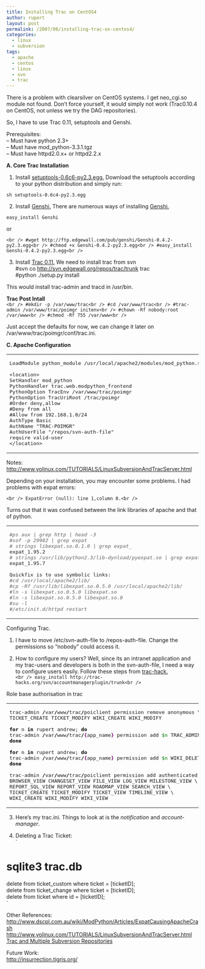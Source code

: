 ```yaml
---
title: Installing Trac on CentOS4
author: rupert
layout: post
permalink: /2007/06/installing-trac-on-centos4/
categories:
  - linux
  - subversion
tags:
  - apache
  - centos
  - linux
  - svn
  - trac
---
```

There is a problem with clearsilver on CentOS systems. I get neo_cgi.so module not found. Don&#8217;t force yourself, it would simply not work (Trac0.10.4 on CentOS, not unless we try the DAG repositories).

So, I have to use Trac 0.11, setuptools and Genshi.

Prerequisites:  
&#8211; Must have python 2.3+  
&#8211; Must have mod_python-3.3.1.tgz  
&#8211; Must have httpd2.0.x+ or httpd2.2.x

**A. Core Trac Installation**

1. Install [setuptools-0.6c6-py2.3.egg.][1] Download the setuptools according to your python distribution and simply run:

`sh setuptools-0.6c4-py2.3.egg`

2. Install [Genshi.][2] There are numerous ways of installing [Genshi.][3]

`easy_install Genshi`

or

`<br />
#wget http://ftp.edgewall.com/pub/genshi/Genshi-0.4.2-py2.3.egg<br />
#chmod +x Genshi-0.4.2-py2.3.egg<br />
#easy_install Genshi-0.4.2-py2.3.egg<br />
`

3. Install [Trac 0.11.][4] We need to install trac from svn  
#svn co http://svn.edgewall.org/repos/trac/trunk trac  
#python ./setup.py install

This would install trac-admin and tracd in /usr/bin.

**Trac Post Intall**  
`<br />
#mkdir -p /var/www/trac<br />
#cd /var/www/trac<br />
#trac-admin /var/www/trac/poimgr initenv<br />
#chown -Rf nobody:root /var/www<br />
#chmod -Rf 755 /var/www<br />
`

Just accept the defaults for now, we can change it later on /var/www/trac/poimgr/conf/trac.ini.

**C. Apache Configuration**

<div class="wp_syntax">
  <table>
    <tr>
      <td class="code">
        <pre class="conf" style="font-family:monospace;">LoadModule python_module /usr/local/apache2/modules/mod_python.so
&nbsp;
&lt;location&gt;
SetHandler mod_python
PythonHandler trac.web.modpython_frontend
PythonOption TracEnv /var/www/trac/poimgr
PythonOption TracUriRoot /trac/poimgr
#Order deny,allow
#Deny from all
#Allow from 192.168.1.0/24
AuthType Basic
AuthName "TRAC-POIMGR"
AuthUserFile "/repos/svn-auth-file"
require valid-user
&lt;/location&gt;</pre>
      </td>
    </tr>
  </table>
</div>

Notes:  
<http://www.yolinux.com/TUTORIALS/LinuxSubversionAndTracServer.html>

Depending on your installation, you may encounter some problems. I had problems with expat errors:

`<br />
ExpatError (null): line 1,column 0.<br />
`

Turns out that it was confused between the link libraries of apache and that of python.

<div class="wp_syntax">
  <table>
    <tr>
      <td class="code">
        <pre class="bash" style="font-family:monospace;"><span style="color: #666666; font-style: italic;">#ps aux | grep http | head -3</span>
<span style="color: #666666; font-style: italic;">#sof -p 29982 | grep expat</span>
<span style="color: #666666; font-style: italic;"># strings libexpat.so.0.1.0 | grep expat_</span>
expat_1.95.2
<span style="color: #666666; font-style: italic;"># strings /usr/lib/python2.3/lib-dynload/pyexpat.so | grep expat_</span>
expat_1.95.7
&nbsp;
Quickfix is to use symbolic links:
<span style="color: #666666; font-style: italic;">#cd /usr/local/apache2/lib/</span>
<span style="color: #666666; font-style: italic;">#cp -Rf /usr/lib/libexpat.so.0.5.0 /usr/local/apache2/lib/</span>
<span style="color: #666666; font-style: italic;">#ln -s libexpat.so.0.5.0 libexpat.so</span>
<span style="color: #666666; font-style: italic;">#ln -s libexpat.so.0.5.0 libexpat.so.0</span>
<span style="color: #666666; font-style: italic;">#su -l</span>
<span style="color: #666666; font-style: italic;">#/etc/init.d/httpd restart</span></pre>
      </td>
    </tr>
  </table>
</div>

Configuring Trac.  
1. I have to move /etc/svn-auth-file to /repos-auth-file. Change the permissions so &#8220;nobody&#8221; could access it.

2. How to configure my users? Well, since its an intranet application and my trac-users and developers is both in the svn-auth-file, I need a way to configure users easily. Follow these steps from [trac-hack.][5]  
`<br />
easy_install http://trac-hacks.org/svn/accountmanagerplugin/trunk<br />
`

Role base authorisation in trac

<div class="wp_syntax">
  <table>
    <tr>
      <td class="code">
        <pre class="bash" style="font-family:monospace;">trac-admin <span style="color: #000000; font-weight: bold;">/</span>var<span style="color: #000000; font-weight: bold;">/</span>www<span style="color: #000000; font-weight: bold;">/</span>trac<span style="color: #000000; font-weight: bold;">/</span>poiclient permission remove anonymous \
TICKET_CREATE TICKET_MODIFY WIKI_CREATE WIKI_MODIFY
&nbsp;
<span style="color: #000000; font-weight: bold;">for</span> n <span style="color: #000000; font-weight: bold;">in</span> rupert andrew; <span style="color: #000000; font-weight: bold;">do</span>
trac-admin <span style="color: #000000; font-weight: bold;">/</span>var<span style="color: #000000; font-weight: bold;">/</span>www<span style="color: #000000; font-weight: bold;">/</span>trac<span style="color: #000000; font-weight: bold;">/</span><span style="color: #7a0874; font-weight: bold;">&#123;</span>app_name<span style="color: #7a0874; font-weight: bold;">&#125;</span> permission add <span style="color: #007800;">$n</span> TRAC_ADMIN
<span style="color: #000000; font-weight: bold;">done</span>
&nbsp;
<span style="color: #000000; font-weight: bold;">for</span> n <span style="color: #000000; font-weight: bold;">in</span> rupert andrew; <span style="color: #000000; font-weight: bold;">do</span>
trac-admin <span style="color: #000000; font-weight: bold;">/</span>var<span style="color: #000000; font-weight: bold;">/</span>www<span style="color: #000000; font-weight: bold;">/</span>trac<span style="color: #000000; font-weight: bold;">/</span><span style="color: #7a0874; font-weight: bold;">&#123;</span>app_name<span style="color: #7a0874; font-weight: bold;">&#125;</span> permission add <span style="color: #007800;">$n</span> WIKI_DELETE
<span style="color: #000000; font-weight: bold;">done</span>
&nbsp;
trac-admin <span style="color: #000000; font-weight: bold;">/</span>var<span style="color: #000000; font-weight: bold;">/</span>www<span style="color: #000000; font-weight: bold;">/</span>trac<span style="color: #000000; font-weight: bold;">/</span>poiclient permission add authenticated \
BROWSER_VIEW CHANGESET_VIEW FILE_VIEW LOG_VIEW MILESTONE_VIEW \
REPORT_SQL_VIEW REPORT_VIEW ROADMAP_VIEW SEARCH_VIEW \
TICKET_CREATE TICKET_MODIFY TICKET_VIEW TIMELINE_VIEW \
WIKI_CREATE WIKI_MODIFY WIKI_VIEW</pre>
      </td>
    </tr>
  </table>
</div>

3. Here&#8217;s my trac.ini. Things to look at is the *notification* and *account-manager*.

4. Deleting a Trac Ticket:  
`<br />
# sqlite3 trac.db<br />
delete from ticket_custom where ticket = [ticketID];<br />
delete from ticket_change where ticket = [ticketID];<br />
delete from ticket where id = [ticketID];<br />
`

Other References:  
<http://www.dscpl.com.au/wiki/ModPython/Articles/ExpatCausingApacheCrash>  
<http://www.yolinux.com/TUTORIALS/LinuxSubversionAndTracServer.html>  
[Trac and Multiple Subversion Repositories][6]

Future Work:  
<http://insurrection.tigris.org/>

 [1]: http://cheeseshop.python.org/pypi/setuptools/
 [2]: http://genshi.edgewall.org/
 [3]: http://genshi.edgewall.org/wiki/Download
 [4]: http://trac.edgewall.org/wiki/TracDownload
 [5]: http://trac-hacks.org/wiki/AccountManagerPlugin
 [6]: http://lists.edgewall.com/archive/trac/2004-April/000175.html